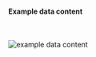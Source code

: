 <h4>Example data content</h4>
<br>

<img src="specialty-rx-organization-pharmacy-1.png" alt="example data content"/><br><br>
